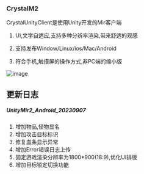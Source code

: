 ### CrystalM2

CrystalUnityClient是使用Unity开发的Mir客户端


1. UI,文字自适应,支持多种分辨率渲染,带来舒适的观感

2. 支持发布Window/Linux/ios/Mac/Android

3. 符合手机,触摸屏的操作方式,非PC端的缩小版


![image](https://github.com/CrystalMir2/CrystalMir-Wiki/assets/143333779/234af8b9-777e-4848-a3ed-a973136edcce)

## 更新日志



#####  UnityMir2_Android_20230907
1. 增加物品,怪物显名
2. 增加攻击目标标识
3. 修复血条显示异常
4. 增加Error错误日志上传
5. 固定游戏渲染分辨率为1800*900(18:9),优化UI排版
6. 增加目标锁定切换功能



